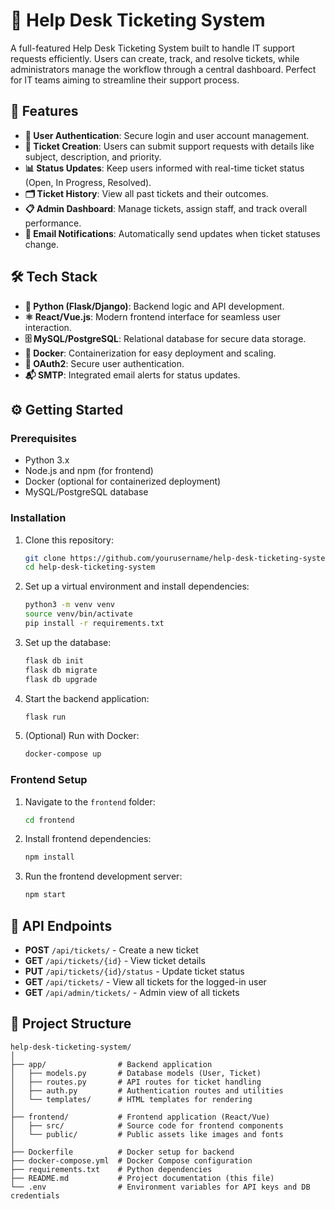# 🎫 Help Desk Ticketing System

A full-featured Help Desk Ticketing System built to handle IT support requests efficiently. Users can create, track, and resolve tickets, while administrators manage the workflow through a central dashboard. Perfect for IT teams aiming to streamline their support process.

## 🚀 Features

- **🔐 User Authentication**: Secure login and user account management.
- **📝 Ticket Creation**: Users can submit support requests with details like subject, description, and priority.
- **📊 Status Updates**: Keep users informed with real-time ticket status (Open, In Progress, Resolved).
- **🗂️ Ticket History**: View all past tickets and their outcomes.
- **📋 Admin Dashboard**: Manage tickets, assign staff, and track overall performance.
- **📧 Email Notifications**: Automatically send updates when ticket statuses change.

## 🛠️ Tech Stack

- **🐍 Python (Flask/Django)**: Backend logic and API development.
- **⚛️ React/Vue.js**: Modern frontend interface for seamless user interaction.
- **🗄️ MySQL/PostgreSQL**: Relational database for secure data storage.
- **🐳 Docker**: Containerization for easy deployment and scaling.
- **🔑 OAuth2**: Secure user authentication.
- **📬 SMTP**: Integrated email alerts for status updates.

## ⚙️ Getting Started

### Prerequisites

- Python 3.x
- Node.js and npm (for frontend)
- Docker (optional for containerized deployment)
- MySQL/PostgreSQL database

### Installation

1. Clone this repository:
    ```bash
    git clone https://github.com/yourusername/help-desk-ticketing-system.git
    cd help-desk-ticketing-system
    ```

2. Set up a virtual environment and install dependencies:
    ```bash
    python3 -m venv venv
    source venv/bin/activate
    pip install -r requirements.txt
    ```

3. Set up the database:
    ```bash
    flask db init
    flask db migrate
    flask db upgrade
    ```

4. Start the backend application:
    ```bash
    flask run
    ```

5. (Optional) Run with Docker:
    ```bash
    docker-compose up
    ```

### Frontend Setup

1. Navigate to the `frontend` folder:
    ```bash
    cd frontend
    ```

2. Install frontend dependencies:
    ```bash
    npm install
    ```

3. Run the frontend development server:
    ```bash
    npm start
    ```

## 🔗 API Endpoints

- **POST** `/api/tickets/` - Create a new ticket
- **GET** `/api/tickets/{id}` - View ticket details
- **PUT** `/api/tickets/{id}/status` - Update ticket status
- **GET** `/api/tickets/` - View all tickets for the logged-in user
- **GET** `/api/admin/tickets/` - Admin view of all tickets

## 📑 Project Structure

```plaintext
help-desk-ticketing-system/
│
├── app/                # Backend application
│   ├── models.py       # Database models (User, Ticket)
│   ├── routes.py       # API routes for ticket handling
│   ├── auth.py         # Authentication routes and utilities
│   └── templates/      # HTML templates for rendering
│
├── frontend/           # Frontend application (React/Vue)
│   ├── src/            # Source code for frontend components
│   └── public/         # Public assets like images and fonts
│
├── Dockerfile          # Docker setup for backend
├── docker-compose.yml  # Docker Compose configuration
├── requirements.txt    # Python dependencies
├── README.md           # Project documentation (this file)
└── .env                # Environment variables for API keys and DB credentials
